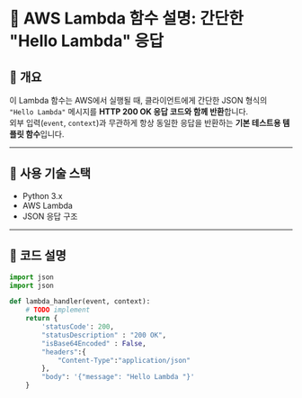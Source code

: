 # 📄 AWS Lambda 함수 설명: 간단한 "Hello Lambda" 응답

## 🔧 개요

이 Lambda 함수는 AWS에서 실행될 때, 클라이언트에게 간단한 JSON 형식의 `"Hello Lambda"` 메시지를 **HTTP 200 OK 응답 코드와 함께 반환**합니다.  
외부 입력(`event`, `context`)과 무관하게 항상 동일한 응답을 반환하는 **기본 테스트용 템플릿 함수**입니다.

---

## 🧩 사용 기술 스택

- Python 3.x
- AWS Lambda
- JSON 응답 구조

---

## 📌 코드 설명

```python
import json
import json

def lambda_handler(event, context):
    # TODO implement
    return {
        'statusCode': 200,
        "statusDescription" : "200 OK",
        "isBase64Encoded" : False,
        "headers":{
            "Content-Type":"application/json"
        },
        "body": '{"message": "Hello Lambda "}'
    }
```

